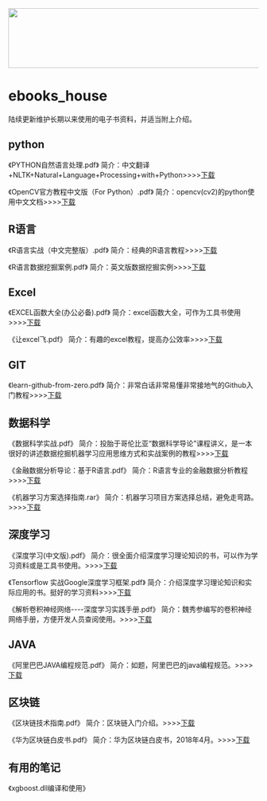 <a href="https://github.com/devxb/gitanimals">
  <img src="https://render.gitanimals.org/lines/yhfwww" width="1000" height="120"/>
</a>

# ebooks_house
陆续更新维护长期以来使用的电子书资料，并适当附上介绍。

## python
《PYTHON自然语言处理.pdf》
简介：中文翻译+NLTK+Natural+Language+Processing+with+Python>>>>[下载](http://pan.baidu.com/s/1i5pBeOt)

《OpenCV官方教程中文版（For Python）.pdf》
简介：opencv(cv2)的python使用中文文档>>>>[下载](http://pan.baidu.com/s/1jIrAYO2)

## R语言
《R语言实战（中文完整版）.pdf》
简介：经典的R语言教程>>>>[下载](http://pan.baidu.com/s/1eSKjzuM)

《R语言数据挖掘案例.pdf》
简介：英文版数据挖掘实例>>>>[下载](http://pan.baidu.com/s/1jIJvyce)

## Excel
《EXCEL函数大全(办公必备).pdf》
简介：excel函数大全，可作为工具书使用>>>>[下载](http://pan.baidu.com/s/1nvsRi8h)

《让excel飞.pdf》
简介：有趣的excel教程，提高办公效率>>>>[下载](http://pan.baidu.com/s/1pLuOWdH)

## GIT 
《learn-github-from-zero.pdf》
简介：非常白话非常易懂非常接地气的Github入门教程>>>>[下载](https://pan.baidu.com/s/1i4TYVtV)

## 数据科学
《数据科学实战.pdf》
简介：投胎于哥伦比亚“数据科学导论”课程讲义，是一本很好的讲述数据挖掘机器学习应用思维方式和实战案例的教程>>>>[下载](http://pan.baidu.com/s/1hrVwTRe)

《金融数据分析导论：基于R语言.pdf》
简介：R语言专业的金融数据分析教程>>>>[下载](http://pan.baidu.com/s/1hsgplNu)

《机器学习方案选择指南.rar》
简介：机器学习项目方案选择总结，避免走弯路。>>>>[下载](https://pan.baidu.com/s/1jKcOFtW)

## 深度学习
《深度学习(中文版).pdf》
简介：很全面介绍深度学习理论知识的书，可以作为学习资料或是工具书使用。>>>>[下载](http://pan.baidu.com/s/1kVmUtjp)

《Tensorflow 实战Google深度学习框架.pdf》
简介：介绍深度学习理论知识和实际应用的书。挺好的学习资料>>>>[下载](http://pan.baidu.com/s/1jItcckA)

《解析卷积神经网络----深度学习实践手册.pdf》
简介：魏秀参编写的卷积神经网络手册，方便开发人员查阅使用。>>>>[下载](https://pan.baidu.com/s/1pMhNVxL)

## JAVA
《阿里巴巴JAVA编程规范.pdf》
简介：如题，阿里巴巴的java编程规范。>>>>[下载](https://pan.baidu.com/s/1o9Gxa7C)

## 区块链
《区块链技术指南.pdf》
简介：区块链入门介绍。>>>>[下载](https://pan.baidu.com/s/1zkdmvNMf9dfwAgwxpv1jJw)

《华为区块链白皮书.pdf》
简介：华为区块链白皮书，2018年4月。>>>>[下载](https://pan.baidu.com/s/17nmSau4dYkyRuiuSk_lN1w)

## 有用的笔记
《xgboost.dll编译和使用》
